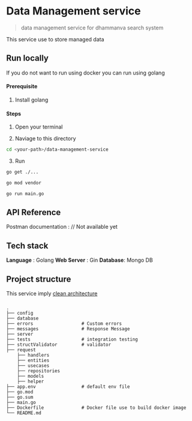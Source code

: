 # Data Management service

> data management service for dhammanva search system

This service use to store managed data

## Run locally

If you do not want to run using docker you can run using golang

#### Prerequisite

1. Install golang

#### Steps

1. Open your terminal

2. Naviage to this directory

```bash
cd <your-path>/data-management-service
```

3. Run

```bash
go get ./...
```

```bash
go mod vendor
```

```bash
go run main.go
```

## API Reference

Postman documentation : // Not available yet

## Tech stack

**Language** : Golang
**Web Server** : Gin 
**Database**: Mongo DB

## Project structure

This service imply [clean architecture](https://blog.cleancoder.com/uncle-bob/2012/08/13/the-clean-architecture.html)

###

    .
    ├── config
    ├── database
    ├── errors                  # Custom errors
    ├── messages                # Response Message
    ├── server
    ├── tests                   # integration testing
    ├── structValidator         # validator
    ├── request
        ├── handlers
        ├── entities
        ├── usecases
        ├── repositories
        ├── models
        ├── helper
    ├── app.env                 # default env file
    ├── go.mod
    ├── go.sum
    ├── main.go
    ├── Dockerfile              # Docker file use to build docker image
    └── README.md
